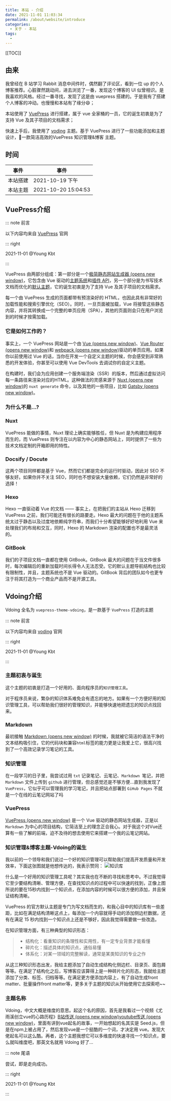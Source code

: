 ```yaml
---
title: 本站 - 介绍
date: 2021-11-01 11:03:34
permalink: /about/website/introduce
categories:
  - 关于 - 本站
tags:
  - 
---
```


[[TOC]]

## 由来

我曾经在 B 站学习 Rabbit 消息中间件时，偶然翻了评论区，看到一位 up 的个人博客推荐。心脏骤然跳动间，进去浏览了一番，发现这个博客的 UI 似曾相识。是我喜欢的风格。经过一番寻找，发现了这是由 vuepress 搭建的。于是我有了搭建个人博客的冲动。也慢慢和本站有了缘分:smile:；

本站使用了 [VuePress](https://vuepress.vuejs.org/zh/) 进行搭建，属于 vue 全家桶的一员，它的诞生初衷是为了支持 Vue 及其子项目的文档需求；

快速上手后，我使用了 [voding](https://xugaoyi.github.io/vuepress-theme-vdoing-doc/) 主题。基于 VuePress 进行了一些功能添加和主题设计，🚀一款简洁高效的VuePress 知识管理&博客 主题。

## 时间

| 事件     | 事件                |
| -------- | ------------------- |
| 本站搭建 | 2021-10-19 下午     |
| 本站主题 | 2021-10-20 15:04:53 |



## VuePress介绍

::: note 前言

以下内容均来自 [VuePress](https://vuepress.vuejs.org/zh/) 官网

::: right

2021-11-01 @Young Kbt

:::

VuePress 由两部分组成：第一部分是一个[极简静态网站生成器 (opens new window)](https://github.com/vuejs/vuepress/tree/master/packages/%40vuepress/core)，它包含由 Vue 驱动的[主题系统](https://vuepress.vuejs.org/zh/theme/)和[插件 API](https://vuepress.vuejs.org/zh/plugin/)，另一个部分是为书写技术文档而优化的[默认主题](https://vuepress.vuejs.org/zh/theme/default-theme-config.html)，它的诞生初衷是为了支持 Vue 及其子项目的文档需求。

每一个由 VuePress 生成的页面都带有预渲染好的 HTML，也因此具有非常好的加载性能和搜索引擎优化（SEO）。同时，一旦页面被加载，Vue 将接管这些静态内容，并将其转换成一个完整的单页应用（SPA），其他的页面则会只在用户浏览到的时候才按需加载。

### 它是如何工作的？

事实上，一个 VuePress 网站是一个由 [Vue (opens new window)](http://vuejs.org/)、[Vue Router (opens new window)](https://github.com/vuejs/vue-router)和 [webpack (opens new window)](http://webpack.js.org/)驱动的单页应用。如果你以前使用过 Vue 的话，当你在开发一个自定义主题的时候，你会感受到非常熟悉的开发体验，你甚至可以使用 Vue DevTools 去调试你的自定义主题。

在构建时，我们会为应用创建一个服务端渲染（SSR）的版本，然后通过虚拟访问每一条路径来渲染对应的HTML。这种做法的灵感来源于 [Nuxt (opens new window)](https://nuxtjs.org/)的 `nuxt generate` 命令，以及其他的一些项目，比如 [Gatsby (opens new window)](https://www.gatsbyjs.org/)。



### 为什么不是...?

### Nuxt

VuePress 能做的事情，Nuxt 理论上确实能够胜任，但 Nuxt 是为构建应用程序而生的，而 VuePress 则专注在以内容为中心的静态网站上，同时提供了一些为技术文档定制的开箱即用的特性。

### Docsify / Docute

这两个项目同样都是基于 Vue，然而它们都是完全的运行时驱动，因此对 SEO 不够友好。如果你并不关注 SEO，同时也不想安装大量依赖，它们仍然是非常好的选择！

### Hexo

Hexo 一直驱动着 Vue 的文档 —— 事实上，在把我们的主站从 Hexo 迁移到 VuePress 之前，我们可能还有很长的路要走。Hexo 最大的问题在于他的主题系统太过于静态以及过度地依赖纯字符串，而我们十分希望能够好好地利用 Vue 来处理我们的布局和交互，同时，Hexo 的 Markdown 渲染的配置也不是最灵活的。

### GitBook

我们的子项目文档一直都在使用 GitBook。GitBook 最大的问题在于当文件很多时，每次编辑后的重新加载时间长得令人无法忍受。它的默认主题导航结构也比较有限制性，并且，主题系统也不是 Vue 驱动的。GitBook 背后的团队如今也更专注于将其打造为一个商业产品而不是开源工具。



## Vdoing介绍

Vdoing 全名为 `vuepress-theme-vdoing`，是一款基于 `VuePress` 打造的主题

::: note 前言

以下内容均来自 [voding](https://xugaoyi.github.io/vuepress-theme-vdoing-doc/) 官网

::: right

2021-11-01 @Young Kbt

:::

### 主题初衷与诞生

这个主题的初衷是打造一个好用的、面向程序员的`知识管理工具`。

对于程序员来说，繁杂的知识体系难免会有遗忘的地方。如果有一个方便好用的知识管理工具，可以帮助我们很好的管理知识，并能够快速地把遗忘的知识点找回来。

### Markdown

最初接触 [Markdown (opens new window)](https://xugaoyi.com/pages/ad247c4332211551/) 的时候，我就被它简洁的语法干净的文本结构吸引住，它的代码块和兼容`html`标签的能力更是让我爱上它，很高兴找到了一个高效记录学习笔记的工具。

### 知识管理

在一段学习的日子里，我尝试过用 `txt` 记录笔记、云笔记、`Markdown `笔记，并把 `Markdown` 文件上传到 `github` 进行管理，但总感觉还是不够方便...直到我发现了 `VuePress`，它似乎可以管理我的学习笔记，并且把站点部署到 `GiHub Pages` 不就是一个在线的云笔记网站了吗

### VuePress

[VuePress (opens new window)](https://vuepress.vuejs.org/zh/) 是一个 Vue 驱动的静态网站生成器，正是以 `Markdown` 为中心的项目结构，它简洁至上的理念正合我心。对于我这个对Vue还算有一些了解的前端，迫不及待的想去使用它来搭建一个我的云笔记网站。

### 知识管理&博客主题-Vdoing的诞生

我以前的一个领导和我们说过一个好的知识管理可以帮助我们提高开发质量和开发效率，下面这张图就是他想传达的，我表示赞同： ![知识库](https://cdn.jsdelivr.net/gh/Kele-Bingtang/static/img/%E5%85%B3%E4%BA%8E/%E5%85%B3%E4%BA%8E%E6%9C%AC%E7%AB%99/20211101112752.jpeg)

什么是一个好用的知识管理工具呢？其实我也在不断的寻找和思考中。不过我觉得它至少要结构清晰、管理方便，在查找知识点的过程中可以快速的找到，正像上图所说的要在15秒内找到一个知识点，在添加内容的时候可以很方便的添加，并且保证结构清晰。

VuePress 的官方默认主题是专门为写文档而生的，和我心目中的知识库有一些差距，比如在满足结构清晰这点上，每添加一个内容就得手动的添加侧边栏数据，还有在满足 15 秒内找到一个知识点上还是不够好，因此我觉得需要做一些改造。

在知识管理方面，有三种典型的知识形态：

> - 结构化：看重知识的条理性和实用性，有一定专业背景才能看懂
> - 碎片化：描述具体的知识点，通俗易懂
> - 体系化：对某一领域的完整解读，通常是某类知识的专业之作

从这三种知识形态出发，我给主题添加了自动生成结构化侧边栏、目录页、面包屑等等。在满足了结构化之后，写博客应该算得上是一种碎片化的形态，我就给主题添加了分类、标签、归档等等。在满足更方便添加内容上，有了自动生成front matter、批量操作front matter等，更多关于主题的知识从开始使用它去探索吧~~

### 主题名称

Vdoing，中文大概是维度的意思。起这个名的原因，首先是我看过一个视频《尤雨溪创立vue的心路历程》[B站传送 (opens new window)](https://b23.tv/xI9ONW)[youtube传送 (opens new window)](https://www.youtube.com/watch?v=OrxmtDw4pVI)，里面有讲到vue起名的故事，一开始想起的名其实是 Seed.js，但是在npm上被占用了，然后发现vue是一个挺酷的一个词，才决定用 vue。发现大佬起名可以这么酷。再者，这个主题我想它可以多维度的快速寻找一个知识点，要么就叫维度吧，那英文名就用 Vdoing 好了...





::: note 尾语

尝试，即是走向成功。

::: right

2021-11-01 @Young Kbt

:::
